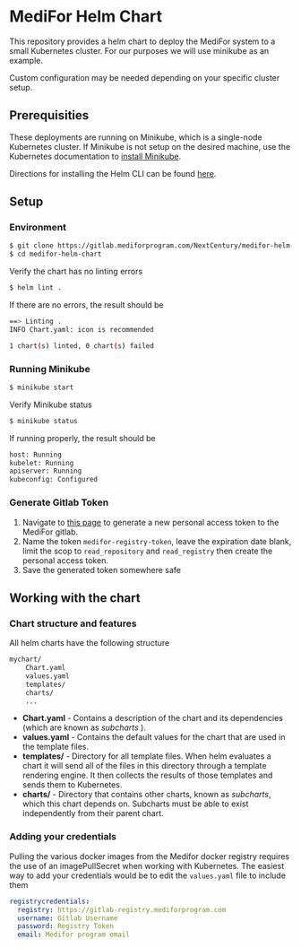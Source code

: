 # MediFor Helm Chart

This repository provides a helm chart to deploy the MediFor system to a small Kubernetes cluster. 
For our purposes we will use minikube as an example.

Custom configuration may be needed depending on your specific cluster setup.

## Prerequisities 

These deployments are running on Minikube, which is a single-node Kubernetes cluster.
If Minikube is not setup on the desired machine, use the Kubernetes documentation
to [install Minikube](https://kubernetes.io/docs/tasks/tools/install-minikube/).

Directions for installing the Helm CLI can be found [here](https://helm.sh/docs/intro/install/).


## Setup
### Environment
```bash
$ git clone https://gitlab.mediforprogram.com/NextCentury/medifor-helm-chart
$ cd medifor-helm-chart
```
Verify the chart has no linting errors
```bash
$ helm lint .
```
If there are no errors, the result should be
```bash
==> Linting .
INFO Chart.yaml: icon is recommended

1 chart(s) linted, 0 chart(s) failed
```

### Running Minikube
```bash
$ minikube start
```
Verify Minikube status
```bash
$ minikube status
```
If running properly, the result should be
```bash
host: Running
kubelet: Running
apiserver: Running
kubeconfig: Configured
```

### Generate Gitlab Token
1.  Navigate to [this page](https://gitlab.mediforprogram.com/profile/personal_access_tokens) to generate a new personal
access token to the MediFor gitlab.
2. Name the token `medifor-registry-token`, leave the expiration date blank, limit the
scop to `read_repository` and `read_registry` then create the personal access token.
3. Save the generated token somewhere safe 

## Working with the chart
### Chart structure and features
All helm charts have the following structure
```bash
mychart/
    Chart.yaml
    values.yaml
    templates/
    charts/
    ...
```
- **Chart.yaml** - Contains a description of the chart and its dependencies (which are known as *subcharts* ).
- **values.yaml** - Contains the default values for the chart that are used in the template files.
- **templates/** - Directory for all template files. When helm evaluates a chart it will send all of the files in this directory
                     through a template rendering engine. It then collects the results of those templates and sends them to Kubernetes.
- **charts/** - Directory that contains other charts, known as *subcharts*, which this chart depends on. Subcharts must be able to exist independently
                  from their parent chart.

### Adding your credentials
Pulling the various docker images from the Medifor docker registry requires the use of an imagePullSecret when working with Kubernetes. The easiest way to add
your credentials would be to edit the `values.yaml` file to include them

```yaml
registrycredentials:
  registry: https://gitlab-registry.mediforprogram.com
  username: Gitlab Username
  password: Registry Token
  email: Medifor program email
```